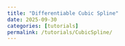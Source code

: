 ```yaml
---
title: "Differentiable Cubic Spline"
date: 2025-09-30
categories: [tutorials]
permalink: /tutorials/CubicSpline/
---
```


